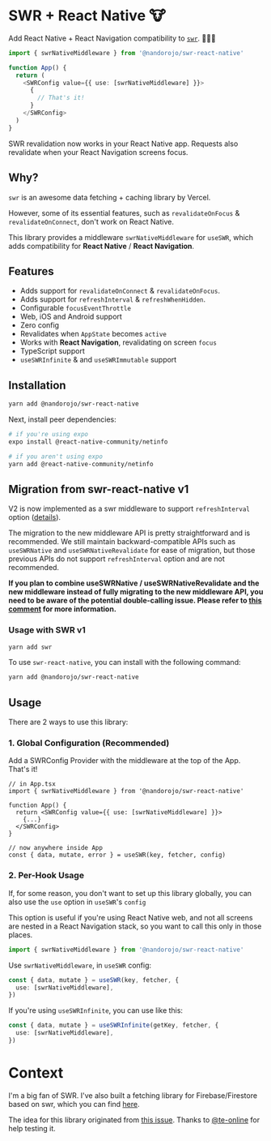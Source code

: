 # SWR + React Native 🐮

Add React Native + React Navigation compatibility to [`swr`](https://swr.vercel.app). 👨🏻‍🔧

```typescript
import { swrNativeMiddleware } from '@nandorojo/swr-react-native'

function App() {
  return (
    <SWRConfig value={{ use: [swrNativeMiddleware] }}>
      {
        // That's it!
      }
    </SWRConfig>
  )
}
```

SWR revalidation now works in your React Native app. Requests also revalidate when your React Navigation screens focus.

## Why?

`swr` is an awesome data fetching + caching library by Vercel.

However, some of its essential features, such as `revalidateOnFocus` &amp; `revalidateOnConnect`, don't work on React Native.

This library provides a middleware `swrNativeMiddleware` for `useSWR`, which adds compatibility for **React Native** / **React Navigation**.

## Features

- Adds support for `revalidateOnConnect` &amp; `revalidateOnFocus`.
- Adds support for `refreshInterval` &amp; `refreshWhenHidden`.
- Configurable `focusEventThrottle`
- Web, iOS and Android support
- Zero config
- Revalidates when `AppState` becomes `active`
- Works with **React Navigation**, revalidating on screen `focus`
- TypeScript support
- `useSWRInfinite` &amp; and `useSWRImmutable` support

## Installation

```sh
yarn add @nandorojo/swr-react-native
```

Next, install peer dependencies:

```sh
# if you're using expo
expo install @react-native-community/netinfo

# if you aren't using expo
yarn add @react-native-community/netinfo
```

## Migration from swr-react-native v1

V2 is now implemented as a swr middleware to support `refreshInterval` option ([details](https://github.com/nandorojo/swr-react-native/issues/22)).

The migration to the new middleware API is pretty straightforward and is recommended. We still maintain backward-compatible APIs such as `useSWRNative` and `useSWRNativeRevalidate` for ease of migration, but those previous APIs do not support `refreshInterval` option and are not recommended.

**If you plan to combine useSWRNative / useSWRNativeRevalidate and the new middleware instead of fully migrating to the new middleware API, you need to be aware of the potential double-calling issue. Please refer to [this comment](https://github.com/nandorojo/swr-react-native/pull/25#issuecomment-1420728115) for more information.**

### Usage with SWR v1

```sh
yarn add swr
```

To use `swr-react-native`, you can install with the following command:

```sh
yarn add @nandorojo/swr-react-native
```

## Usage

There are 2 ways to use this library:

### 1. Global Configuration (Recommended)

Add a SWRConfig Provider with the middleware at the top of the App. That's it!

```tsx
// in App.tsx
import { swrNativeMiddleware } from '@nandorojo/swr-react-native'

function App() {
  return <SWRConfig value={{ use: [swrNativeMiddleware] }}>
    {...}
  </SWRConfig>
}

// now anywhere inside App
const { data, mutate, error } = useSWR(key, fetcher, config)
```

### 2. Per-Hook Usage

If, for some reason, you don't want to set up this library globally, you can also use the `use` option in `useSWR`'s `config`

This option is useful if you're using React Native web, and not all screens are nested in a React Navigation stack, so you want to call this only in those places.

```ts
import { swrNativeMiddleware } from '@nandorojo/swr-react-native'
```

Use `swrNativeMiddleware`, in `useSWR` config:

```ts
const { data, mutate } = useSWR(key, fetcher, {
  use: [swrNativeMiddleware],
})
```

If you're using `useSWRInfinite`, you can use like this:

```ts
const { data, mutate } = useSWRInfinite(getKey, fetcher, {
  use: [swrNativeMiddleware],
})
```

# Context

I'm a big fan of SWR. I've also built a fetching library for Firebase/Firestore based on swr, which you can find [here](https://github.com/nandorojo/swr-firestore).

The idea for this library originated from [this issue](https://github.com/vercel/swr/issues/417). Thanks to [@te-online](https://github.com/te-online) for help testing it.
